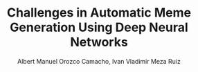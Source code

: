 ---
paperId: 3
author: Albert Manuel Orozco Camacho, Ivan Vladimir Meza Ruiz
publicationauthor: Orozco Camacho, A. M. et al.
title: Challenges in Automatic Meme Generation Using Deep Neural Networks
pdf: Poster_Albert_Orozco.pdf
poster: --
alt: --
type: Poster
topic: Machine Learning Applications
link: https://research.latinxinai.org/papers/neurips/2018/pdf/Poster_Albert_Orozco.pdf
conference: neurips
year: 2018
tags: neurips-2018
location: Montreal, Canada
---